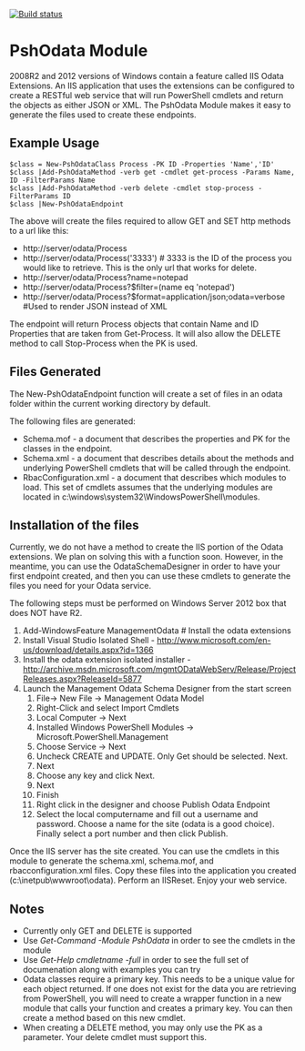 [![Build status](https://ci.appveyor.com/api/projects/status/72ohweyiaogj34po/branch/master?svg=true)](https://ci.appveyor.com/project/toenuff/pshodata)

# PshOdata Module

2008R2 and 2012 versions of Windows contain a feature called IIS Odata Extensions.  An IIS application that uses the extensions can be configured to create a RESTful web service that will run PowerShell cmdlets and return the objects as either JSON or XML.  The PshOdata Module makes it easy to generate the files used to create these endpoints.

## Example Usage
````
$class = New-PshOdataClass Process -PK ID -Properties 'Name','ID'
$class |Add-PshOdataMethod -verb get -cmdlet get-process -Params Name, ID -FilterParams Name
$class |Add-PshOdataMethod -verb delete -cmdlet stop-process -FilterParams ID
$class |New-PshOdataEndpoint
````

The above will create the files required to allow GET and SET http methods to a url like this:
* http://server/odata/Process
* http://server/odata/Process('3333') # 3333 is the ID of the process you would like to retrieve.  This is the only url that works for delete.
* http://server/odata/Process?name=notepad
* http://server/odata/Process?$filter=(name eq 'notepad')
* http://server/odata/Process?$format=application/json;odata=verbose #Used to render JSON instead of XML

The endpoint will return Process objects that contain Name and ID Properties that are taken from Get-Process.  It will also allow the DELETE
method to call Stop-Process when the PK is used.

## Files Generated

The New-PshOdataEndpoint function will create a set of files in an odata folder within the current working directory by default.

The following files are generated:
* Schema.mof - a document that describes the properties and PK for the classes in the endpoint.
* Schema.xml - a document that describes details about the methods and underlying PowerShell cmdlets that will be called through the endpoint.
* RbacConfiguration.xml - a document that describes which modules to load.  This set of cmdlets assumes that the underlying modules are located in c:\windows\system32\WindowsPowerShell\modules.

## Installation of the files

Currently, we do not have a method to create the IIS portion of the Odata extensions.  We plan on solving this with a function soon.  However, in the meantime, you can use the OdataSchemaDesigner in order to have your first endpoint created, and then you can use these cmdlets to generate the files you need for your Odata service.

The following steps must be performed on Windows Server 2012 box that does NOT have R2.

1. Add-WindowsFeature ManagementOdata # Install the odata extensions
1. Install Visual Studio Isolated Shell - http://www.microsoft.com/en-us/download/details.aspx?id=1366
1. Install the odata extension isolated installer - http://archive.msdn.microsoft.com/mgmtODataWebServ/Release/ProjectReleases.aspx?ReleaseId=5877
1. Launch the Management Odata Schema Designer from the start screen
   1. File-> New File -> Management Odata Model
   1. Right-Click and select Import Cmdlets
   1. Local Computer -> Next
   1. Installed Windows PowerShell Modules -> Microsoft.PowerShell.Management
   1. Choose Service -> Next
   1. Uncheck CREATE and UPDATE.  Only Get should be selected. Next.
   1. Next
   1. Choose any key and click Next.
   1. Next
   1. Finish
   1. Right click in the designer and choose Publish Odata Endpoint
   1. Select the local computername and fill out a username and password.  Choose a name for the site (odata is a good choice).  Finally select a port number and then click Publish.

Once the IIS server has the site created.  You can use the cmdlets in this module to generate the schema.xml, schema.mof, and rbacconfiguration.xml files.  Copy these files into the application you created (c:\inetpub\wwwroot\odata).  Perform an IISReset.  Enjoy your web service.

## Notes

* Currently only GET and DELETE is supported
* Use *Get-Command -Module PshOdata* in order to see the cmdlets in the module
* Use *Get-Help cmdletname -full* in order to see the full set of documenation along with examples you can try
* Odata classes require a primary key.  This needs to be a unique value for each object returned.  If one does not exist for the data you are retrieving from PowerShell, you will need to create a wrapper function in a new module that calls your function and creates a primary key.  You can then create a method based on this new cmdlet.
* When creating a DELETE method, you may only use the PK as a parameter.  Your delete cmdlet must support this.
